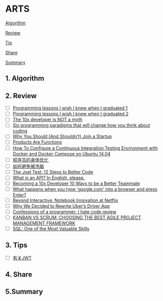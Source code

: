 # ARTS

 [Algorithm](#1-algorithm)

 [Review](#1-review)

 [Tip](#3-tip)

 [Share](#4-share)
 
 [Summary](#5-summary)

## 1. Algorithm


## 2. Review

- [ ] [Programming lessons I wish I knew when I graduated 1](https://www.ybrikman.com/writing/2011/07/08/programming-lessons-i-wish-i-knew-when/)
- [ ] [Programming lessons I wish I knew when I graduated 2](https://www.ybrikman.com/writing/2011/07/09/programming-lessons-i-wish-i-knew-when_09/)
- [ ] [The 10x developer is NOT a myth](https://www.ybrikman.com/writing/2013/09/29/the-10x-developer-is-not-myth/)
- [ ] [Six programming paradigms that will change how you think about coding](https://www.ybrikman.com/writing/2014/04/09/six-programming-paradigms-that-will/)
- [ ] [Why You Should (And Shouldn’t) Join a Startup](https://www.atrium.co/blog/work-at-a-startup/?utm_source=wanqu.co&utm_campaign=Wanqu+Daily&utm_medium=website)
- [ ] [Products Are Functions](https://www.feltpresence.com/functions.html?utm_source=wanqu.co&utm_campaign=Wanqu+Daily&utm_medium=website)
- [ ] [How To Configure a Continuous Integration Testing Environment with Docker and Docker Compose on Ubuntu 14.04](https://www.digitalocean.com/community/tutorials/how-to-configure-a-continuous-integration-testing-environment-with-docker-and-docker-compose-on-ubuntu-14-04)
- [ ] [程序员的身体优化](https://zhuanlan.zhihu.com/p/26190037)
- [ ] [如何避免被洗脑](https://jshpy.cn/ARTS/ARTS04.html#%E5%A6%82%E4%BD%95%E9%81%BF%E5%85%8D%E8%A2%AB%E6%B4%97%E8%84%91)
- [ ] [The Joel Test: 12 Steps to Better Code](https://www.joelonsoftware.com/2000/08/09/the-joel-test-12-steps-to-better-code/)
- [ ] [What is an API? In English, please.](https://medium.freecodecamp.org/what-is-an-api-in-english-please-b880a3214a82)
- [ ] [Becoming a 10x Developer 10 Ways to be a Better Teammate](https://kateheddleston.com/blog/becoming-a-10x-developer)
- [ ] [What happens when you type 'google.com' into a browser and press Enter?](https://dev.to/antonfrattaroli/what-happens-when-you-type-googlecom-into-a-browser-and-press-enter-39g8?utm_source=wanqu.co&utm_campaign=Wanqu+Daily&utm_medium=website)
- [ ] [Beyond Interactive: Notebook Innovation at Netflix](https://medium.com/netflix-techblog/notebook-innovation-591ee3221233)
- [ ] [Why We Decided to Rewrite Uber’s Driver App](https://eng.uber.com/rewrite-uber-carbon-app/?utm_source=wanqu.co&utm_campaign=Wanqu+Daily&utm_medium=website)
- [ ] [Confessions of a programmer: I hate code review](https://blog.nelhage.com/2010/06/i-hate-code-review/?utm_source=wanqu.co&utm_campaign=Wanqu+Daily&utm_medium=website)
- [ ] [KANBAN VS SCRUM: CHOOSING THE BEST AGILE PROJECT MANAGEMENT FRAMEWORK](https://da-14.com/blog/kanban-vs-scrum-choosing-best-agile-project-management-framework)
- [ ] [SQL: One of the Most Valuable Skills](http://www.craigkerstiens.com/2019/02/12/sql-most-valuable-skill/)
## 3. Tips

- [ ]  [有关JWT](https://github.com/brutalmraz/ARTS_weekly/blob/master/arts/20180812_week8.md#3tip)


## 4. Share



## 5.Summary

